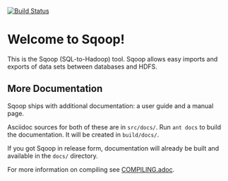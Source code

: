 [![Build Status](https://travis-ci.org/apache/sqoop.svg?branch=trunk)](https://travis-ci.org/apache/sqoop)

# Welcome to Sqoop!

This is the Sqoop (SQL-to-Hadoop) tool. Sqoop allows easy imports and
exports of data sets between databases and HDFS.

## More Documentation

Sqoop ships with additional documentation: a user guide and a manual page.

Asciidoc sources for both of these are in `src/docs/`. Run `ant docs` to build
the documentation. It will be created in `build/docs/`.

If you got Sqoop in release form, documentation will already be built and
available in the `docs/` directory.

For more information on compiling see [COMPILING.adoc](COMPILING.adoc).
